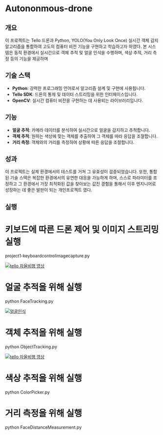 # Autononmous-drone
## 개요
이 프로젝트는 Tello 드론과 Python, YOLO(You Only Look Once) 실시간 객체 감지 알고리즘을 통합하여 고도의 컴퓨터 비전 기능을 구현하고 학습하고자 하였다. 본 시스템은 동적 환경에서 실시간으로 객체 추적 및 얼굴 인식을 수행하며, 색상 추적, 거리 측정 등의 기능을 제공하며 

## 기술 스택
- **Python**: 강력한 프로그래밍 언어로서 알고리즘 설계 및 구현에 사용됩니다.
- **Tello SDK**: 드론의 통제 및 데이터 스트리밍을 위한 인터페이스입니다.
- **OpenCV**: 실시간 컴퓨터 비전을 구현하는 데 사용되는 라이브러리입니다.

## 기능
- **얼굴 추적**: 카메라 데이터를 분석하여 실시간으로 얼굴을 감지하고 추적합니다.
- **객체 추적**: 원하는 색상에 맞는 객체를 추출하여 그 객체를 따라 응답을 조절합니다.
- **거리 측정**: 객체와의 거리를 측정하여 상황에 따른 응답을 조절합니다.

## 성과
이 프로젝트는 실제 환경에서의 테스트를 거쳐 그 유효성이 검증되었습니다. 또한, 통합된 기술 스택은 복잡한 환경에서의 유연한 대응을 가능하게 하며, 스스로 파라미터를 조정하고 그 환경에서 가장 최적화된 값을 찾아보는 값진 경험을 통해서 이후 엔지니어로 성장하는 데 좋은 발판이 되는 개인프로젝트 였다.

## 실행
# 키보드에 따른 드론 제어 및 이미지 스트리밍 실행
project1-keyboardcontrolimagecapture.py

[![tello 자율비행 영상](http://img.youtube.com/vi/vpjdDePQwO4/0.jpg)](https://www.youtube.com/watch?v=vpjdDePQwO4)

# 얼굴 추적을 위해 실행
python FaceTracking.py

[![얼굴인식](https://github.com/wjstndlr/Autononmous-drone/assets/123084818/b47eb75a-ac88-4891-8285-4d16e4aed64b)](https://www.youtube.com/shorts/v4aAWXBdpA8)

# 객체 추적을 위해 실행
python ObjectTracking.py

[![tello 자율비행 영상](http://img.youtube.com/vi/IkuxG3oZ6kA/0.jpg)](https://www.youtube.com/watch?v=IkuxG3oZ6kA)

# 색상 추적을 위해 실행
python ColorPicker.py

# 거리 측정을 위해 실행
python FaceDistanceMeasurement.py
